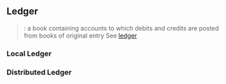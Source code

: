 ## Ledger

> : a book containing accounts to which debits and credits are posted from books of original entry
See [ledger](https://www.merriam-webster.com/dictionary/ledger)

### Local Ledger

### Distributed Ledger

